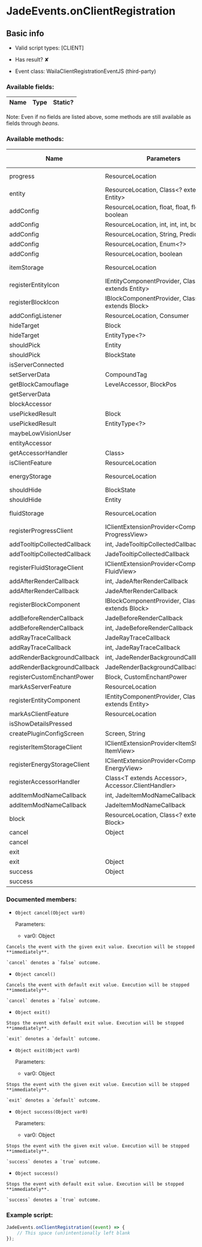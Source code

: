 # JadeEvents.onClientRegistration

## Basic info

- Valid script types: [CLIENT]

- Has result? ✘

- Event class: WailaClientRegistrationEventJS (third-party)

### Available fields:

| Name | Type | Static? |
| ---- | ---- | ------- |

Note: Even if no fields are listed above, some methods are still available as fields through *beans*.

### Available methods:

| Name | Parameters | Return type | Static? |
| ---- | ---------- | ----------- | ------- |
| progress | ResourceLocation |  | ClientExtensionProviderBuilder<CompoundTag, ProgressView> | ✘ |
| entity | ResourceLocation, Class<? extends Entity> |  | EntityComponentProviderBuilder | ✘ |
| addConfig | ResourceLocation, float, float, float, boolean |  | void | ✘ |
| addConfig | ResourceLocation, int, int, int, boolean |  | void | ✘ |
| addConfig | ResourceLocation, String, Predicate<String> |  | void | ✘ |
| addConfig | ResourceLocation, Enum<?> |  | void | ✘ |
| addConfig | ResourceLocation, boolean |  | void | ✘ |
| itemStorage | ResourceLocation |  | ClientExtensionProviderBuilder<ItemStack, ItemView> | ✘ |
| registerEntityIcon | IEntityComponentProvider, Class<? extends Entity> |  | void | ✘ |
| registerBlockIcon | IBlockComponentProvider, Class<? extends Block> |  | void | ✘ |
| addConfigListener | ResourceLocation, Consumer<ResourceLocation> |  | void | ✘ |
| hideTarget | Block |  | void | ✘ |
| hideTarget | EntityType<?> |  | void | ✘ |
| shouldPick | Entity |  | boolean | ✘ |
| shouldPick | BlockState |  | boolean | ✘ |
| isServerConnected |  |  | boolean | ✘ |
| setServerData | CompoundTag |  | void | ✘ |
| getBlockCamouflage | LevelAccessor, BlockPos |  | ItemStack | ✘ |
| getServerData |  |  | CompoundTag | ✘ |
| blockAccessor |  |  | Builder | ✘ |
| usePickedResult | Block |  | void | ✘ |
| usePickedResult | EntityType<?> |  | void | ✘ |
| maybeLowVisionUser |  |  | boolean | ✘ |
| entityAccessor |  |  | Builder | ✘ |
| getAccessorHandler | Class<? extends Accessor<?>> |  | Accessor.ClientHandler<Accessor<?>> | ✘ |
| isClientFeature | ResourceLocation |  | boolean | ✘ |
| energyStorage | ResourceLocation |  | ClientExtensionProviderBuilder<CompoundTag, EnergyView> | ✘ |
| shouldHide | BlockState |  | boolean | ✘ |
| shouldHide | Entity |  | boolean | ✘ |
| fluidStorage | ResourceLocation |  | ClientExtensionProviderBuilder<CompoundTag, FluidView> | ✘ |
| registerProgressClient | IClientExtensionProvider<CompoundTag, ProgressView> |  | void | ✘ |
| addTooltipCollectedCallback | int, JadeTooltipCollectedCallback |  | void | ✘ |
| addTooltipCollectedCallback | JadeTooltipCollectedCallback |  | void | ✘ |
| registerFluidStorageClient | IClientExtensionProvider<CompoundTag, FluidView> |  | void | ✘ |
| addAfterRenderCallback | int, JadeAfterRenderCallback |  | void | ✘ |
| addAfterRenderCallback | JadeAfterRenderCallback |  | void | ✘ |
| registerBlockComponent | IBlockComponentProvider, Class<? extends Block> |  | void | ✘ |
| addBeforeRenderCallback | JadeBeforeRenderCallback |  | void | ✘ |
| addBeforeRenderCallback | int, JadeBeforeRenderCallback |  | void | ✘ |
| addRayTraceCallback | JadeRayTraceCallback |  | void | ✘ |
| addRayTraceCallback | int, JadeRayTraceCallback |  | void | ✘ |
| addRenderBackgroundCallback | int, JadeRenderBackgroundCallback |  | void | ✘ |
| addRenderBackgroundCallback | JadeRenderBackgroundCallback |  | void | ✘ |
| registerCustomEnchantPower | Block, CustomEnchantPower |  | void | ✘ |
| markAsServerFeature | ResourceLocation |  | void | ✘ |
| registerEntityComponent | IEntityComponentProvider, Class<? extends Entity> |  | void | ✘ |
| markAsClientFeature | ResourceLocation |  | void | ✘ |
| isShowDetailsPressed |  |  | boolean | ✘ |
| createPluginConfigScreen | Screen, String |  | Screen | ✘ |
| registerItemStorageClient | IClientExtensionProvider<ItemStack, ItemView> |  | void | ✘ |
| registerEnergyStorageClient | IClientExtensionProvider<CompoundTag, EnergyView> |  | void | ✘ |
| registerAccessorHandler | Class<T extends Accessor<?>>, Accessor.ClientHandler<T extends Accessor<?>> |  | void | ✘ |
| addItemModNameCallback | int, JadeItemModNameCallback |  | void | ✘ |
| addItemModNameCallback | JadeItemModNameCallback |  | void | ✘ |
| block | ResourceLocation, Class<? extends Block> |  | BlockComponentProviderBuilder | ✘ |
| cancel | Object |  | Object | ✘ |
| cancel |  |  | Object | ✘ |
| exit |  |  | Object | ✘ |
| exit | Object |  | Object | ✘ |
| success | Object |  | Object | ✘ |
| success |  |  | Object | ✘ |


### Documented members:

- `Object cancel(Object var0)`

  Parameters:
  - var0: Object

```
Cancels the event with the given exit value. Execution will be stopped **immediately**.

`cancel` denotes a `false` outcome.
```

- `Object cancel()`
```
Cancels the event with default exit value. Execution will be stopped **immediately**.

`cancel` denotes a `false` outcome.
```

- `Object exit()`
```
Stops the event with default exit value. Execution will be stopped **immediately**.

`exit` denotes a `default` outcome.
```

- `Object exit(Object var0)`

  Parameters:
  - var0: Object

```
Stops the event with the given exit value. Execution will be stopped **immediately**.

`exit` denotes a `default` outcome.
```

- `Object success(Object var0)`

  Parameters:
  - var0: Object

```
Stops the event with the given exit value. Execution will be stopped **immediately**.

`success` denotes a `true` outcome.
```

- `Object success()`
```
Stops the event with default exit value. Execution will be stopped **immediately**.

`success` denotes a `true` outcome.
```



### Example script:

```js
JadeEvents.onClientRegistration((event) => {
	// This space (un)intentionally left blank
});
```

